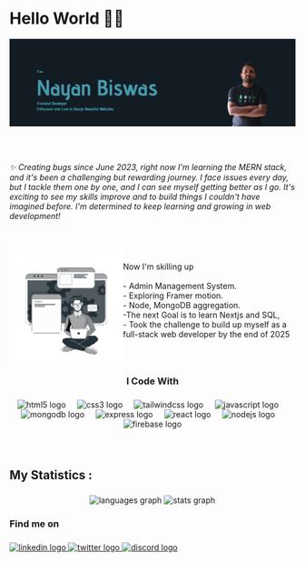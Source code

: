 
<h1 align="left">Hello World 👨‍💻</h1>


<div align="center">
  <img src="./GitHubBanner.png" alt="GitHub Banner" style="width: 110%; max-height: 600px;" />
</div>



###

<br clear="both">

<h6 align="left">✨ Creating bugs since June 2023, right now I'm learning the MERN stack, and it's been a challenging but rewarding journey. I face issues every day, but I tackle them one by one, and I can see myself getting better as I go. It's exciting to see my skills improve and to build things I couldn't have imagined before. I'm determined to keep learning and growing in web development!</h6>

###

<br clear="both">

<img align="left" height="200" src="./codingAvatar.gif"  />

###

<p align="left">Now I'm skilling up<br>
  <br>- Admin Management System.
  <br>- Exploring Framer motion.
  <br>-  Node, MongoDB aggregation.
  <br>-The next Goal is to learn Nextjs and  SQL,
  <br>- Took the challenge to build up myself as a full-stack web developer by the end of 2025</p>

###

###

<br clear="both">

<h3 align="center">I Code With</h3>

###

<div align="center">
  <img src="https://cdn.jsdelivr.net/gh/devicons/devicon/icons/html5/html5-original.svg" height="40" alt="html5 logo"  />
  <img width="12" />
  <img src="https://cdn.jsdelivr.net/gh/devicons/devicon/icons/css3/css3-original.svg" height="40" alt="css3 logo"  />
  <img width="12" />
  <img src="https://cdn.jsdelivr.net/gh/devicons/devicon/icons/tailwindcss/tailwindcss-original-wordmark.svg" height="40" alt="tailwindcss logo"  />
  <img width="12" />
  <img src="https://cdn.jsdelivr.net/gh/devicons/devicon/icons/javascript/javascript-original.svg" height="40" alt="javascript logo"  />
  <img width="12" />
  <img src="https://cdn.jsdelivr.net/gh/devicons/devicon/icons/mongodb/mongodb-original.svg" height="40" alt="mongodb logo"  />
  <img width="12" />
  <img src="https://cdn.jsdelivr.net/gh/devicons/devicon/icons/express/express-original.svg" height="40" alt="express logo"  />
  <img width="12" />
  <img src="https://cdn.jsdelivr.net/gh/devicons/devicon/icons/react/react-original.svg" height="40" alt="react logo"  />
  <img width="12" />
  <img src="https://cdn.jsdelivr.net/gh/devicons/devicon/icons/nodejs/nodejs-original.svg" height="40" alt="nodejs logo"  />
  <img width="12" />
  <img src="https://cdn.jsdelivr.net/gh/devicons/devicon/icons/firebase/firebase-plain-wordmark.svg" height="40" alt="firebase logo"  />
</div>

###

<br clear="both">

<h2 align="left">My Statistics :</h4>

###

<div align="center">
   <img src="https://github-readme-stats.vercel.app/api/top-langs?username=Dev-NayanBiswas&locale=en&hide_title=false&layout=compact&card_width=320&langs_count=5&theme=dracula&hide_border=false&order=2" height="150" alt="languages graph"  />
  <img src="https://github-readme-stats.vercel.app/api?username=Dev-NayanBiswas&hide_title=false&hide_rank=false&show_icons=true&include_all_commits=true&count_private=true&disable_animations=false&theme=dracula&locale=en&hide_border=false&order=1" height="250" alt="stats graph"  />
 
</div>

###
<h3 align="left">Find me on</h3>

###

<div align="left">
  <a href="www.linkedin.com/in/nayan-biswas1996" target="_blank">
    <img src="https://raw.githubusercontent.com/maurodesouza/profile-readme-generator/master/src/assets/icons/social/linkedin/default.svg" width="52" height="40" alt="linkedin logo"  />
  </a>
  <a href="https://x.com/DevNayanBiswas" target="_blank">
    <img src="https://raw.githubusercontent.com/maurodesouza/profile-readme-generator/master/src/assets/icons/social/twitter/default.svg" width="52" height="40" alt="twitter logo"  />
  </a>
  <a href="https://discord.com/nayandev" target="_blank">
    <img src="https://raw.githubusercontent.com/maurodesouza/profile-readme-generator/master/src/assets/icons/social/discord/default.svg" width="52" height="40" alt="discord logo"  />
  </a>
</div>

###
